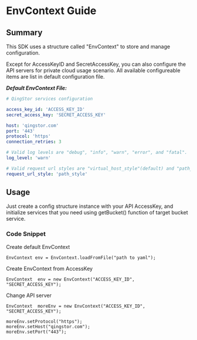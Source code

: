 # EnvContext Guide

## Summary

This SDK uses a structure called "EnvContext" to store and manage configuration.

Except for AccessKeyID and SecretAccessKey, you can also configure the API servers for private cloud usage scenario. All available configureable items are list in default configuration file.

___Default EnvContext File:___

``` yaml
# QingStor services configuration

access_key_id: 'ACCESS_KEY_ID'
secret_access_key: 'SECRET_ACCESS_KEY'

host: 'qingstor.com'
port: '443'
protocol: 'https'
connection_retries: 3

# Valid log levels are "debug", "info", "warn", "error", and "fatal".
log_level: 'warn'

# Valid request url styles are "virtual_host_style"(default) and "path_style".
request_url_style: 'path_style'

```

## Usage

Just create a config structure instance with your API AccessKey, and initialize services that you need using getBucket() function of target bucket service.

### Code Snippet

Create default EnvContext

```
EnvContext env = EnvContext.loadFromFile("path to yaml");
```

Create EnvContext from AccessKey

```
EnvContext  env = new EnvContext("ACCESS_KEY_ID", "SECRET_ACCESS_KEY");
```

Change API server

```
EnvContext  moreEnv = new EnvContext("ACCESS_KEY_ID", "SECRET_ACCESS_KEY");

moreEnv.setProtocol("https");
moreEnv.setHost("qingstor.com");
moreEnv.setPort("443");
```
